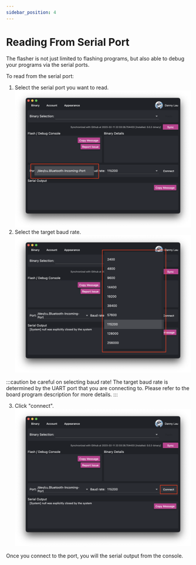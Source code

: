 ```yaml
---
sidebar_position: 4
---
```

# Reading From Serial Port

The flasher is not just limited to flashing programs, but also able to debug your programs via the serial ports.

To read from the serial port:

1. Select the serial port you want to read.
   ![](img/select_port.png)
2. Select the target baud rate.
   ![](img/select_br.png)

  :::caution be careful on selecting baud rate!
  The target baud rate is determined by the UART port that you are connecting to. Please refer to the board program description for more details.
  :::

3. Click "connect".
   ![](img/connect_port.png)


Once you connect to the port, you will the serial output from the console.